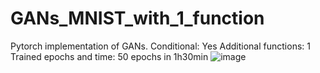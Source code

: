 # GANs_MNIST_with_1_function

Pytorch implementation of GANs.
Conditional: Yes
Additional functions: 1
Trained epochs and time: 50 epochs in 1h30min
![image](https://user-images.githubusercontent.com/105948414/208314762-3f51bbdd-02bc-4831-91dd-33dd483889f6.png)
